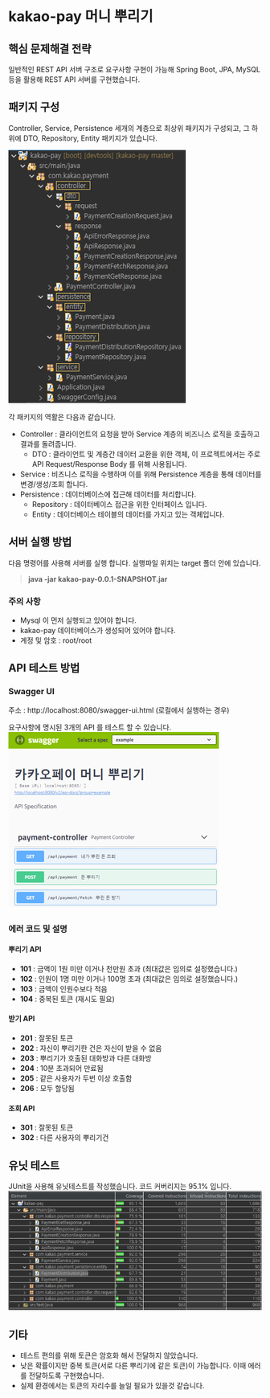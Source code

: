 # kakao-pay 머니 뿌리기


## 핵심 문제해결 전략
일반적인 REST API 서버 구조로 요구사항 구현이 가능해 Spring Boot, JPA, MySQL 등을 활용해 REST API 서버를 구현했습니다.

## 패키지 구성
Controller, Service, Persistence 세개의 계층으로 최상위 패키지가 구성되고, 그 하위에 DTO, Repository, Entity 패키지가 있습니다.

![Alt text](https://raw.githubusercontent.com/yoseong/kakao-pay/master/img/pakage-hierarchy.PNG)

각 패키지의 역활은 다음과 같습니다. 
* Controller : 클라이언트의 요청을 받아 Service 계층의 비즈니스 로직을 호출하고 결과를 돌려줍니다.
  * DTO : 클라이언트 및 계층간 데이터 교환을 위한 객체, 이 프로젝트에서는 주로 API Request/Response Body 를 위해 사용됩니다.
* Service : 비즈니스 로직을 수행하며 이를 위해 Persistence 계층을 통해 데이터를 변경/생성/조회 합니다.
* Persistence : 데이터베이스에 접근해 데이터를 처리합니다. 
  * Repository : 데이터베이스 접근을 위한 인터페이스 입니다.
  * Entity : 데이터베이스 테이블의 데이터를 가지고 있는 객체입니다. 

## 서버 실행 방법
다음 명령어를 사용해 서버를 실행 합니다. 실행파일 위치는 target 폴더 안에 있습니다.
> **java -jar kakao-pay-0.0.1-SNAPSHOT.jar**

### 주의 사항
* Mysql 이 먼저 실행되고 있어야 합니다.
* kakao-pay 데이터베이스가 생성되어 있어야 합니다. 
* 계정 및 암호 : root/root


## API 테스트 방법

### Swagger UI
주소 : http://localhost:8080/swagger-ui.html (로컬에서 실행하는 경우)

요구사항에 명시된 3개의 API 를 테스트 할 수 있습니다.
![Alt text](https://raw.githubusercontent.com/yoseong/kakao-pay/master/img/swagger-ui.PNG)

### 에러 코드 및 설명
#### 뿌리기 API
* **101** : 금액이 1원 미만 이거나 천만원 초과 (최대값은 임의로 설정했습니다.)
* **102** : 인원이 1명 미만 이거나 100명 초과 (최대값은 임의로 설정했습니다.)
* **103** : 금액이 인원수보다 적음
* **104** : 중복된 토큰 (재시도 필요)
#### 받기 API
* **201** : 잘못된 토큰
* **202** : 자신이 뿌리기한 건은 자신이 받을 수 없음
* **203** : 뿌리기가 호출된 대화방과 다른 대화방
* **204** : 10분 초과되어 만료됨
* **205** : 같은 사용자가 두번 이상 호출함
* **206** : 모두 할당됨
#### 조회 API
* **301** : 잘못된 토큰 
* **302** : 다른 사용자의 뿌리기건 
## 유닛 테스트 
JUnit을 사용해 유닛테스트를 작성했습니다. 코드 커버리지는 95.1% 입니다.
![Alt text](https://raw.githubusercontent.com/yoseong/kakao-pay/master/img/code-coverage.PNG)


## 기타
* 테스트 편의를 위해 토큰은 암호화 해서 전달하지 않았습니다.
* 낮은 확률이지만 중복 토큰(서로 다른 뿌리기에 같은 토큰)이 가능합니다. 이때 에러를 전달하도록 구현했습니다. 
* 실제 환경에서는 토큰의 자리수를 늘일 필요가 있을것 같습니다. 

